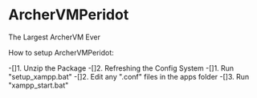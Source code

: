 ArcherVMPeridot
===============

The Largest ArcherVM Ever

How to setup ArcherVMPeridot:

-[]1. Unzip the Package
-[]2. Refreshing the Config System
 -[]1. Run "setup_xampp.bat"
 -[]2. Edit any ".conf" files in the apps folder
-[]3. Run "xampp_start.bat"

